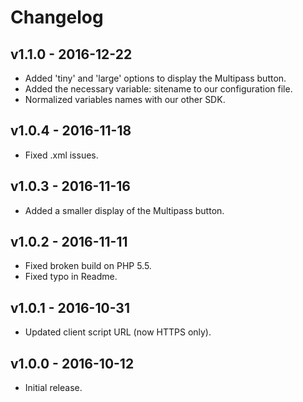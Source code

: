 # Changelog

## v1.1.0 - 2016-12-22

* Added 'tiny' and 'large' options to display the Multipass button.
* Added the necessary variable: sitename to our configuration file.
* Normalized variables names with our other SDK.

## v1.0.4 - 2016-11-18

* Fixed .xml issues.

## v1.0.3 - 2016-11-16

* Added a smaller display of the Multipass button.

## v1.0.2 - 2016-11-11

* Fixed broken build on PHP 5.5.
* Fixed typo in Readme.

## v1.0.1 - 2016-10-31

* Updated client script URL (now HTTPS only).

## v1.0.0 - 2016-10-12

* Initial release.
